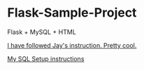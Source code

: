 # Flask-Sample-Project
Flask + MySQL + HTML

[I have followed Jay's instruction. Pretty cool.](https://code.tutsplus.com/tutorials/creating-a-web-app-from-scratch-using-python-flask-and-mysql--cms-22972 "Creating a Web App From Scratch Using Python Flask and MySQL")

[My SQL Setup instructions](https://gist.github.com/vijayanandrp/a665bf3ddc6186ab9403143bd7621268)
